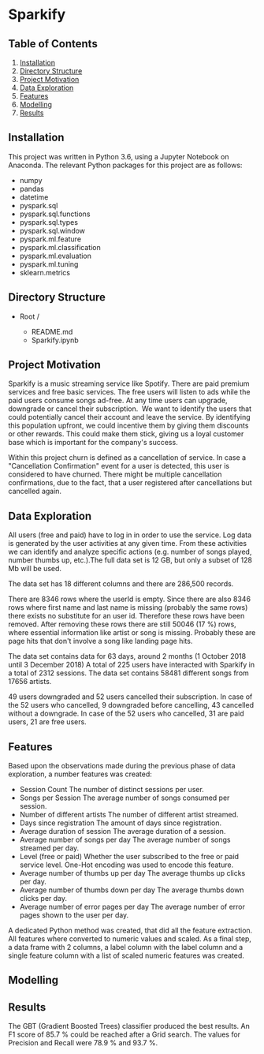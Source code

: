 # Sparkify

## Table of Contents

1. [Installation](#installation)
2. [Directory Structure](#directoryStructure)
3. [Project Motivation](#motivation)
4. [Data Exploration](#exploration)
5. [Features](#features)
6. [Modelling](#modelling)
7. [Results](#results)

## Installation <a name="installation"></a>
This project was written in Python 3.6, using a Jupyter Notebook on Anaconda. The relevant Python packages for this project are as follows:

- numpy
- pandas
- datetime
- pyspark.sql
- pyspark.sql.functions
- pyspark.sql.types
- pyspark.sql.window
- pyspark.ml.feature 
- pyspark.ml.classification
- pyspark.ml.evaluation
- pyspark.ml.tuning
- sklearn.metrics

## Directory Structure <a name="directoryStructure"></a>

- Root /

    - README.md  
    - Sparkify.ipynb
    
## Project Motivation <a name="motivation"></a>
Sparkify is a music streaming service like Spotify. There are paid premium services and free basic services. 
The free users will listen to ads while the paid users consume songs ad-free. At any time users can upgrade, 
downgrade or cancel their subscription. 
We want to identify the users that could potentially cancel their account and leave the service. 
By identifying this population upfront, we could incentive them by giving them discounts or other rewards. 
This could make them stick, giving us a loyal customer base which is important for the company's success.

Within this project churn is defined as a cancellation of service. 
In case a "Cancellation Confirmation" event for a user is detected, this user is considered to have churned. 
There might be multiple cancellation confirmations, due to the fact, 
that a user registered after cancellations but cancelled again.

## Data Exploration <a name="exploration"></a>
All users (free and paid) have to log in in order to use the service. Log data is generated by the user activities at any given time. From these activities we can identify and analyze specific actions (e.g. number of songs played, number thumbs up, etc.).The full data set is 12 GB, but only a subset of 128 Mb will be used. 

The data set has 18 different columns and there are 286,500 records.

There are 8346 rows where the userId is empty. Since there are also 8346 rows where first name and last name is missing (probably the same rows) there exists no substitute for an user id. Therefore these rows have been removed. After removing these rows there are still 50046 (17 %) rows, where essential information like artist or song is missing. Probably these are page hits that don't involve a song like landing page hits.

The data set contains data for 63 days, around 2 months (1 October 2018 until 3 December 2018)
A total of 225 users have interacted with Sparkify in a total of 2312 sessions. The data set contains 58481 different songs from 17656 artists.

49 users downgraded and 52 users cancelled their subscription.
In case of the 52 users who cancelled, 9 downgraded before cancelling, 43 cancelled without a downgrade. In case of the 52 users who cancelled, 31 are paid users, 21 are free users.

## Features <a name="features"></a>

Based upon the observations made during the previous phase of data exploration, a number features was created:
- Session Count
  The number of distinct sessions per user.
- Songs per Session
  The average number of songs consumed per session.
- Number of different artists
  The number of different artist streamed.
- Days since registration
  The amount of days since registration.
- Average duration of session
  The average duration of a session.
- Average number of songs per day
  The average number of songs streamed per day.
- Level (free or paid)
  Whether the user subscribed to the free or paid service level. One-Hot encoding was used to encode this feature.
- Average number of thumbs up per day
  The average thumbs up clicks per day.
- Average number of thumbs down per day
  The average thumbs down clicks per day.
- Average number of error pages per day
  The average number of error pages shown to the user per day.

A dedicated Python method was created, that did all the feature extraction. All features where converted to numeric values and scaled. As a final step, a data frame with 2 columns, a label column with the label column and a single feature column with a list of scaled numeric features was created.

## Modelling <a name="modelling"></a>

## Results <a name="results"></a>
The GBT (Gradient Boosted Trees) classifier produced the best results. An F1 score of 85.7 % could be reached after a Grid search. The values for Precision and Recall were 78.9 % and 93.7 %.
